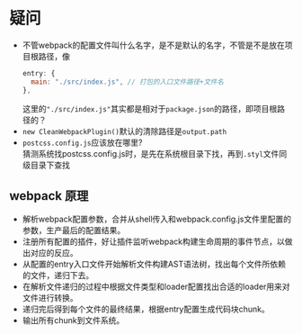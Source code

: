 # 疑问
- 不管webpack的配置文件叫什么名字，是不是默认的名字，不管是不是放在项目根路径，像
  ```js
  entry: {
    main: "./src/index.js", // 打包的入口文件路径+文件名
  },
  ```
  这里的`"./src/index.js"`其实都是相对于`package.json`的路径，即项目根路径的？
- `new CleanWebpackPlugin()`默认的清除路径是`output.path`
- `postcss.config.js`应该放在哪里?  
  猜测系统找postcss.config.js时，是先在系统根目录下找，再到`.styl`文件同级目录下查找


## webpack 原理 
- 解析webpack配置参数，合并从shell传入和webpack.config.js文件里配置的参数，生产最后的配置结果。
- 注册所有配置的插件，好让插件监听webpack构建生命周期的事件节点，以做出对应的反应。
- 从配置的entry入口文件开始解析文件构建AST语法树，找出每个文件所依赖的文件，递归下去。
- 在解析文件递归的过程中根据文件类型和loader配置找出合适的loader用来对文件进行转换。
- 递归完后得到每个文件的最终结果，根据entry配置生成代码块chunk。
- 输出所有chunk到文件系统。
